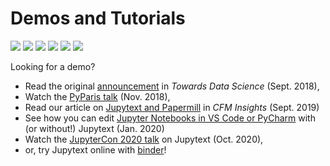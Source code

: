 # Demos and Tutorials

[![](https://img.shields.io/badge/TDS-Introducing%20Jupytext-blue.svg)](https://towardsdatascience.com/introducing-jupytext-9234fdff6c57)
[![](https://img.shields.io/badge/YouTube-PyParis%202018-red.svg)](https://www.youtube.com/watch?v=y-VEZenk824)
[![](https://img.shields.io/badge/YouTube-JupyterCon%202020-red.svg)](https://www.youtube.com/watch?v=SDYdeVfMh48)
[![](https://img.shields.io/badge/CFM%20insights-Jupytext%20&%20Papermill-00ab6c.svg)](https://medium.com/capital-fund-management/automated-reports-with-jupyter-notebooks-using-jupytext-and-papermill-619e60c37330)
[![](https://img.shields.io/badge/TDS-VS%20Code%20vs%20PyCharm-00ab6c.svg)](https://towardsdatascience.com/jupyter-notebooks-in-the-ide-visual-studio-code-versus-pycharm-5e72218eb3e8)
[![](https://img.shields.io/badge/Binder-Try%20it!-blue.svg)](https://mybinder.org/v2/gh/mwouts/jupytext/main?urlpath=lab/tree/demo/get_started.ipynb)

Looking for a demo?
- Read the original [announcement](https://towardsdatascience.com/introducing-jupytext-9234fdff6c57) in _Towards Data Science_ (Sept. 2018),
- Watch the [PyParis talk](https://github.com/mwouts/jupytext_pyparis_2018/blob/master/README.md) (Nov. 2018),
- Read our article on [Jupytext and Papermill](https://medium.com/capital-fund-management/automated-reports-with-jupyter-notebooks-using-jupytext-and-papermill-619e60c37330) in _CFM Insights_ (Sept. 2019)
- See how you can edit [Jupyter Notebooks in VS Code or PyCharm](https://towardsdatascience.com/jupyter-notebooks-in-the-ide-visual-studio-code-versus-pycharm-5e72218eb3e8) with (or without!) Jupytext (Jan. 2020)
- Watch the [JupyterCon 2020 talk](https://github.com/mwouts/jupytext_jupytercon2020/blob/master/README.md) on Jupytext (Oct. 2020),
- or, try Jupytext online with [binder](https://mybinder.org/v2/gh/mwouts/jupytext/main?urlpath=lab/tree/demo/get_started.ipynb)!
